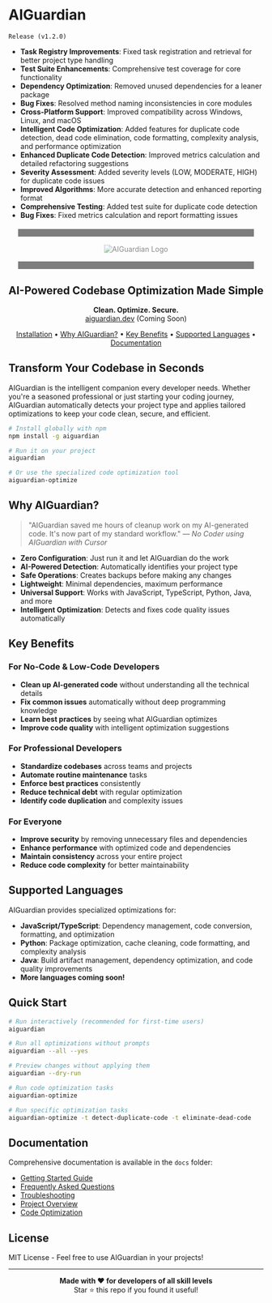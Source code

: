 # AIGuardian

`Release (v1.2.0)`

- **Task Registry Improvements**: Fixed task registration and retrieval for better project type handling
- **Test Suite Enhancements**: Comprehensive test coverage for core functionality
- **Dependency Optimization**: Removed unused dependencies for a leaner package
- **Bug Fixes**: Resolved method naming inconsistencies in core modules
- **Cross-Platform Support**: Improved compatibility across Windows, Linux, and macOS
- **Intelligent Code Optimization**: Added features for duplicate code detection, dead code elimination, code formatting, complexity analysis, and performance optimization
- **Enhanced Duplicate Code Detection**: Improved metrics calculation and detailed refactoring suggestions
- **Severity Assessment**: Added severity levels (LOW, MODERATE, HIGH) for duplicate code issues
- **Improved Algorithms**: More accurate detection and enhanced reporting format
- **Comprehensive Testing**: Added test suite for duplicate code detection
- **Bug Fixes**: Fixed metrics calculation and report formatting issues

<div align="center" style="border-top:15px #000 solid;border-bottom:15px #000 solid;margin:1.2rem;padding:1rem;opacity:0.5;">
  <img src="assets/logo-aiguardian-5.png" alt="AIGuardian Logo" max-width="99%">
</div>

<h2 align="center">AI-Powered Codebase Optimization Made Simple</h2>

<p align="center">
  <strong>Clean. Optimize. Secure.</strong><br>
  <a href="https://aiguardian.dev">aiguardian.dev</a> (Coming Soon)
</p>

<p align="center">
  <a href="#installation">Installation</a> •
  <a href="#why-aiguardian">Why AIGuardian?</a> •
  <a href="#key-benefits">Key Benefits</a> •
  <a href="#supported-languages">Supported Languages</a> •
  <a href="#documentation">Documentation</a>
</p>

## Transform Your Codebase in Seconds

AIGuardian is the intelligent companion every developer needs. Whether you're a seasoned professional or just starting your coding journey, AIGuardian automatically detects your project type and applies tailored optimizations to keep your code clean, secure, and efficient.

```bash
# Install globally with npm
npm install -g aiguardian

# Run it on your project
aiguardian

# Or use the specialized code optimization tool
aiguardian-optimize
```

## Why AIGuardian?

> "AIGuardian saved me hours of cleanup work on my AI-generated code. It's now part of my standard workflow." — _No Coder using AIGuardian with Cursor_

- **Zero Configuration**: Just run it and let AIGuardian do the work
- **AI-Powered Detection**: Automatically identifies your project type
- **Safe Operations**: Creates backups before making any changes
- **Lightweight**: Minimal dependencies, maximum performance
- **Universal Support**: Works with JavaScript, TypeScript, Python, Java, and more
- **Intelligent Optimization**: Detects and fixes code quality issues automatically

## Key Benefits

### For No-Code & Low-Code Developers

- **Clean up AI-generated code** without understanding all the technical details
- **Fix common issues** automatically without deep programming knowledge
- **Learn best practices** by seeing what AIGuardian optimizes
- **Improve code quality** with intelligent optimization suggestions

### For Professional Developers

- **Standardize codebases** across teams and projects
- **Automate routine maintenance** tasks
- **Enforce best practices** consistently
- **Reduce technical debt** with regular optimization
- **Identify code duplication** and complexity issues

### For Everyone

- **Improve security** by removing unnecessary files and dependencies
- **Enhance performance** with optimized code and dependencies
- **Maintain consistency** across your entire project
- **Reduce code complexity** for better maintainability

## Supported Languages

AIGuardian provides specialized optimizations for:

- **JavaScript/TypeScript**: Dependency management, code conversion, formatting, and optimization
- **Python**: Package optimization, cache cleaning, code formatting, and complexity analysis
- **Java**: Build artifact management, dependency optimization, and code quality improvements
- **More languages coming soon!**

## Quick Start

```bash
# Run interactively (recommended for first-time users)
aiguardian

# Run all optimizations without prompts
aiguardian --all --yes

# Preview changes without applying them
aiguardian --dry-run

# Run code optimization tasks
aiguardian-optimize

# Run specific optimization tasks
aiguardian-optimize -t detect-duplicate-code -t eliminate-dead-code
```

## Documentation

Comprehensive documentation is available in the `docs` folder:

- [Getting Started Guide](docs/setup.md)
- [Frequently Asked Questions](docs/faq.md)
- [Troubleshooting](docs/troubleshooting.md)
- [Project Overview](docs/overview.md)
- [Code Optimization](docs/code-optimization.md)

## License

MIT License - Feel free to use AIGuardian in your projects!

---

<p align="center">
  <strong>Made with ❤️ for developers of all skill levels</strong><br>
  Star ⭐ this repo if you found it useful!
</p>
